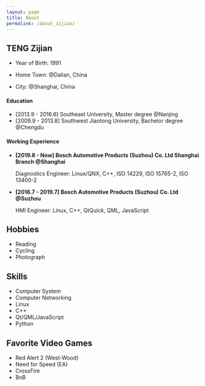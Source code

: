 ```yaml
---
layout: page
title: About
permalink: /about_zijian/
---
```


## TENG Zijian
- Year of Birth: 1991

- Home Town: @Dalian, China

- City: @Shanghai, China

#### Education
- [2013.9 - 2016.6] Southeast University, Master degree @Nanjing
- [2009.9 - 2013.8] Southwest Jiaotong University, Bachelor degree @Chengdu

#### Working Experience
- **[2019.8 - Now] Bosch Automotive Products (Suzhou) Co. Ltd Shanghai Branch @Shanghai**

  Diagnostics Engineer: Linux/QNX, C++, ISO 14229, ISO 15765-2, ISO 13400-2

- **[2016.7 - 2019.7] Bosch Automotive Products (Suzhou) Co. Ltd @Suzhou**

  HMI Engineer: Linux, C++, QtQuick, QML, JavaScript


## Hobbies
- Reading
- Cycling
- Photograph

## Skills
- Computer System
- Computer Networking
- Linux
- C++
- Qt/QML/JavaScript
- Python

## Favorite Video Games
- Red Alert 2 (West-Wood)
- Need for Speed (EA)
- CrossFire
- BnB
